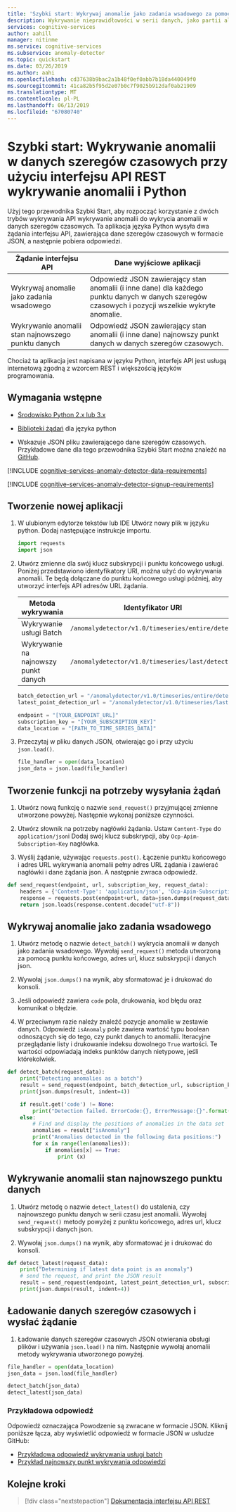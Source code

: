 ```yaml
---
title: 'Szybki start: Wykrywaj anomalie jako zadania wsadowego za pomocą interfejsu API REST wykrywanie anomalii i języka Python | Dokumentacja firmy Microsoft'
description: Wykrywanie nieprawidłowości w serii danych, jako partii albo na strumieniu danych za pomocą interfejsu API wykrywanie anomalii.
services: cognitive-services
author: aahill
manager: nitinme
ms.service: cognitive-services
ms.subservice: anomaly-detector
ms.topic: quickstart
ms.date: 03/26/2019
ms.author: aahi
ms.openlocfilehash: cd37638b9bac2a1b48f0ef0abb7b18da440049f0
ms.sourcegitcommit: 41ca82b5f95d2e07b0c7f9025b912daf0ab21909
ms.translationtype: MT
ms.contentlocale: pl-PL
ms.lasthandoff: 06/13/2019
ms.locfileid: "67080740"
---
```

# <a name="quickstart-detect-anomalies-in-your-time-series-data-using-the-anomaly-detector-rest-api-and-python"></a>Szybki start: Wykrywanie anomalii w danych szeregów czasowych przy użyciu interfejsu API REST wykrywanie anomalii i Python

Użyj tego przewodnika Szybki Start, aby rozpocząć korzystanie z dwóch trybów wykrywania API wykrywanie anomalii do wykrycia anomalii w danych szeregów czasowych. Ta aplikacja języka Python wysyła dwa żądania interfejsu API, zawierająca dane szeregów czasowych w formacie JSON, a następnie pobiera odpowiedzi.

| Żądanie interfejsu API                                        | Dane wyjściowe aplikacji                                                                                                                         |
|----------------------------------------------------|--------------------------------------------------------------------------------------------------------------------------------------------|
| Wykrywaj anomalie jako zadania wsadowego                        | Odpowiedź JSON zawierający stan anomalii (i inne dane) dla każdego punktu danych w danych szeregów czasowych i pozycji wszelkie wykryte anomalie. |
| Wykrywanie anomalii stan najnowszego punktu danych | Odpowiedź JSON zawierający stan anomalii (i inne dane) najnowszy punkt danych w danych szeregów czasowych.                                                                                                                                         |

 Chociaż ta aplikacja jest napisana w języku Python, interfejs API jest usługą internetową zgodną z wzorcem REST i większością języków programowania.

## <a name="prerequisites"></a>Wymagania wstępne

- [Środowisko Python 2.x lub 3.x](https://www.python.org/downloads/)

- [Biblioteki żądań](http://docs.python-requests.org) dla języka python

- Wskazuje JSON pliku zawierającego dane szeregów czasowych. Przykładowe dane dla tego przewodnika Szybki Start można znaleźć na [GitHub](https://github.com/Azure-Samples/anomalydetector/blob/master/example-data/request-data.json).

[!INCLUDE [cognitive-services-anomaly-detector-data-requirements](../../../../includes/cognitive-services-anomaly-detector-data-requirements.md)]

[!INCLUDE [cognitive-services-anomaly-detector-signup-requirements](../../../../includes/cognitive-services-anomaly-detector-signup-requirements.md)]


## <a name="create-a-new-application"></a>Tworzenie nowej aplikacji

1. W ulubionym edytorze tekstów lub IDE Utwórz nowy plik w języku python. Dodaj następujące instrukcje importu.

    ```python
    import requests
    import json
    ```

2. Utwórz zmienne dla swój klucz subskrypcji i punktu końcowego usługi. Poniżej przedstawiono identyfikatory URI, można użyć do wykrywania anomalii. Te będą dołączane do punktu końcowego usługi później, aby utworzyć interfejs API adresów URL żądania.

    |Metoda wykrywania  |Identyfikator URI  |
    |---------|---------|
    |Wykrywanie usługi Batch    | `/anomalydetector/v1.0/timeseries/entire/detect`        |
    |Wykrywanie na najnowszy punkt danych     | `/anomalydetector/v1.0/timeseries/last/detect`        |

    ```python
    batch_detection_url = "/anomalydetector/v1.0/timeseries/entire/detect"
    latest_point_detection_url = "/anomalydetector/v1.0/timeseries/last/detect"

    endpoint = "[YOUR_ENDPOINT_URL]"
    subscription_key = "[YOUR_SUBSCRIPTION_KEY]"
    data_location = "[PATH_TO_TIME_SERIES_DATA]"
    ```

3. Przeczytaj w pliku danych JSON, otwierając go i przy użyciu `json.load()`.

    ```python
    file_handler = open(data_location)
    json_data = json.load(file_handler)
    ```

## <a name="create-a-function-to-send-requests"></a>Tworzenie funkcji na potrzeby wysyłania żądań

1. Utwórz nową funkcję o nazwie `send_request()` przyjmującej zmienne utworzone powyżej. Następnie wykonaj poniższe czynności.

2. Utwórz słownik na potrzeby nagłówki żądania. Ustaw `Content-Type` do `application/json`i Dodaj swój klucz subskrypcji, aby `Ocp-Apim-Subscription-Key` nagłówka.

3. Wyślij żądanie, używając `requests.post()`. Łączenie punktu końcowego i adres URL wykrywania anomalii pełny adres URL żądania i zawierać nagłówki i dane żądania json. A następnie zwraca odpowiedź.

```python
def send_request(endpoint, url, subscription_key, request_data):
    headers = {'Content-Type': 'application/json', 'Ocp-Apim-Subscription-Key': subscription_key}
    response = requests.post(endpoint+url, data=json.dumps(request_data), headers=headers)
    return json.loads(response.content.decode("utf-8"))
```

## <a name="detect-anomalies-as-a-batch"></a>Wykrywaj anomalie jako zadania wsadowego

1. Utwórz metodę o nazwie `detect_batch()` wykrycia anomalii w danych jako zadania wsadowego. Wywołaj `send_request()` metoda utworzoną za pomocą punktu końcowego, adres url, klucz subskrypcji i danych json.

2. Wywołaj `json.dumps()` na wynik, aby sformatować je i drukować do konsoli.

3. Jeśli odpowiedź zawiera `code` pola, drukowania, kod błędu oraz komunikat o błędzie.

4. W przeciwnym razie należy znaleźć pozycje anomalie w zestawie danych. Odpowiedź `isAnomaly` pole zawiera wartość typu boolean odnoszących się do tego, czy punkt danych to anomalii. Iteracyjne przeglądanie listy i drukowanie indeksu dowolnego `True` wartości. Te wartości odpowiadają indeks punktów danych nietypowe, jeśli którekolwiek.

```python
def detect_batch(request_data):
    print("Detecting anomalies as a batch")
    result = send_request(endpoint, batch_detection_url, subscription_key, request_data)
    print(json.dumps(result, indent=4))

    if result.get('code') != None:
        print("Detection failed. ErrorCode:{}, ErrorMessage:{}".format(result['code'], result['message']))
    else:
        # Find and display the positions of anomalies in the data set
        anomalies = result["isAnomaly"]
        print("Anomalies detected in the following data positions:")
        for x in range(len(anomalies)):
            if anomalies[x] == True:
                print (x)
```

## <a name="detect-the-anomaly-status-of-the-latest-data-point"></a>Wykrywanie anomalii stan najnowszego punktu danych

1. Utwórz metodę o nazwie `detect_latest()` do ustalenia, czy najnowszego punktu danych w serii czasu jest anomalii. Wywołaj `send_request()` metody powyżej z punktu końcowego, adres url, klucz subskrypcji i danych json. 

2. Wywołaj `json.dumps()` na wynik, aby sformatować je i drukować do konsoli.

```python
def detect_latest(request_data):
    print("Determining if latest data point is an anomaly")
    # send the request, and print the JSON result
    result = send_request(endpoint, latest_point_detection_url, subscription_key, request_data)
    print(json.dumps(result, indent=4))
```

## <a name="load-your-time-series-data-and-send-the-request"></a>Ładowanie danych szeregów czasowych i wysłać żądanie

1. Ładowanie danych szeregów czasowych JSON otwierania obsługi plików i używania `json.load()` na nim. Następnie wywołaj anomalii metody wykrywania utworzonego powyżej.

```python
file_handler = open(data_location)
json_data = json.load(file_handler)

detect_batch(json_data)
detect_latest(json_data)
```

### <a name="example-response"></a>Przykładowa odpowiedź

Odpowiedź oznaczająca Powodzenie są zwracane w formacie JSON. Kliknij poniższe łącza, aby wyświetlić odpowiedź w formacie JSON w usłudze GitHub:
* [Przykładowa odpowiedź wykrywania usługi batch](https://github.com/Azure-Samples/anomalydetector/blob/master/example-data/batch-response.json)
* [Przykład najnowszy punkt wykrywania odpowiedzi](https://github.com/Azure-Samples/anomalydetector/blob/master/example-data/latest-point-response.json)

## <a name="next-steps"></a>Kolejne kroki

> [!div class="nextstepaction"]
> [Dokumentacja interfejsu API REST](https://westus2.dev.cognitive.microsoft.com/docs/services/AnomalyDetector/operations/post-timeseries-entire-detect)
